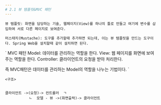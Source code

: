 ```yaml
---
# 2.1 뷰 템플릿&MVC 패턴
---
```


`
뷰 템플릿: 화면을 담당하는 기술, 웹페이지(View)를 하나의 틀로 만들고 여기에 변수를 삽입하여 서로 다른 페이지로 보여준다.
`

`
머스태치(Mustache): 도구를 추가할때 추가하면 되는데, 이는 뷰 템플릿을 만드는 도구이다.
Spring Web을 설치할때 같이 설치하면 된다.
`

`
MVC 패턴
Model: 데이터를 관리하는 역할을 한다. 
View: 웹 페이지를 화면에 보여주는 역할을 한다.
Controller: 클라이언트의 요청을 받아 처리한다.

즉 MVC패턴은 데이터를 관리하는 Model의 역할을 나누는 기법이다.
`

```
<구조>


클라이언트 ->(요청)-> 컨트롤러  ㄱ
           ㄴ  모델 - 뷰 ->(화면출력)-> 클라이언트
```





